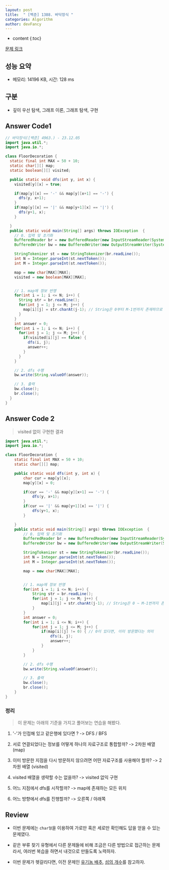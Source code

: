 ```yaml
---
layout: post
title:  " [백준] 1388. 바닥장식 "
categories: Algorithm
author: devFancy
---
```

* content
{:toc}

[문제 링크](https://www.acmicpc.net/problem/1388)

## 성능 요약

* 메모리: 14196 KB, 시간: 128 ms

## 구분

* 깊이 우선 탐색, 그래프 이론, 그래프 탐색, 구현

## Answer Code1

```java
// 바닥장식([백준] 4963.) - 23.12.05
import java.util.*;
import java.io.*;

class FloorDecoration {
  static final int MAX = 50 + 10;
  static char[][] map;
  static boolean[][] visited;

  public static void dfs(int y, int x) {
    visited[y][x] = true;

    if(map[y][x] == '-' && map[y][x+1] == '-') {
      dfs(y, x+1);
    }
    if(map[y][x] == '|' && map[y+1][x] == '|') {
      dfs(y+1, x);
    }

  }
  public static void main(String[] args) throws IOException  {
    // 0. 입력 및 초기화
    BufferedReader br = new BufferedReader(new InputStreamReader(System.in));
    BufferedWriter bw = new BufferedWriter(new OutputStreamWriter(System.out));

    StringTokenizer st = new StringTokenizer(br.readLine());
    int N = Integer.parseInt(st.nextToken());
    int M = Integer.parseInt(st.nextToken());

    map = new char[MAX][MAX];
    visited = new boolean[MAX][MAX];


    // 1. map에 정보 반영
    for(int i = 1; i <= N; i++) {
      String str = br.readLine();
      for(int j = 1; j <= M; j++) {
        map[i][j] = str.charAt(j-1); // String은 0부터 M-1번까지 존재하므로 j-1
      }
    }
    int answer = 0;
    for(int i = 1; i <= N; i++) {
      for(int j = 1; j <= M; j++) {
        if(visited[i][j] == false) {
          dfs(i, j);
          answer++;
        }
      }
    }

    // 2. dfs 수행
    bw.write(String.valueOf(answer));

    // 3. 출력
    bw.close();
    br.close();
  }
}
```

## Answer Code 2

> visited 없이 구현한 결과

```java
import java.util.*;
import java.io.*;

class FloorDecoration {
    static final int MAX = 50 + 10;
    static char[][] map;

    public static void dfs(int y, int x) {
        char cur = map[y][x];
        map[y][x] = 0;

        if(cur == '-' && map[y][x+1] == '-') {
            dfs(y, x+1);
        }
        if(cur == '|' && map[y+1][x] == '|') {
            dfs(y+1, x);
        }

    }
    public static void main(String[] args) throws IOException  {
        // 0. 입력 및 초기화
        BufferedReader br = new BufferedReader(new InputStreamReader(System.in));
        BufferedWriter bw = new BufferedWriter(new OutputStreamWriter(System.out));

        StringTokenizer st = new StringTokenizer(br.readLine());
        int N = Integer.parseInt(st.nextToken());
        int M = Integer.parseInt(st.nextToken());

        map = new char[MAX][MAX];


        // 1. map에 정보 반영
        for(int i = 1; i <= N; i++) {
            String str = br.readLine();
            for(int j = 1; j <= M; j++) {
                map[i][j] = str.charAt(j-1); // String은 0 ~ M-1번까지 존재하므로 j-1
            }
        }
        int answer = 0;
        for(int i = 1; i <= N; i++) {
            for(int j = 1; j <= M; j++) {
                if(map[i][j] != 0) { // 0이 있다면, 이미 방문했다는 의미
                    dfs(i, j);
                    answer++;
                }
            }
        }

        // 2. dfs 수행
        bw.write(String.valueOf(answer));

        // 3. 출력
        bw.close();
        br.close();
    }
}
```

### 정리

> 이 문제는 아래의 기준을 가지고 풀어보는 연습을 해봤다.

1. '-'가 인접해 있고 같은행에 있다면 ? -> DFS / BFS

2. 서로 연결되었다는 정보를 어떻게 하나의 자료구조로 통합할까? -> 2차원 배열 (map)

3. 이미 방문한 지점을 다시 방문하지 않으려면 어떤 자료구조를 사용해야 할까? -> 2차원 배열 (visited)

4. visited 배열을 생략할 수는 없을까? -> visited 없익 구현

5. 어느 지점에서 dfs를 시작할까? -> map에 존재하는 모든 위치

6. 어느 방향에서 dfs를 진행할까? -> 오른쪽 / 아래쪽


## Review

* 이번 문제에는 `char형`을 이용하여 가로만 혹은 세로만 확인해도 답을 얻을 수 있는 문제였다.

* 같은 부류 찾기 유형에서 다른 문제들에 비해 조금은 다른 방법으로 접근하는 문제라서, 여러번 복습을 하면서 내것으로 만들도록 노력하자.

* 이번 문제가 헷갈리다면, 이전 문제인 [유기농 배추](https://devfancy.github.io/solved-class3-backjoon-1012/), [섬의 개수](https://devfancy.github.io/Algorithm-backjoon-4963/)를 참고하자.


